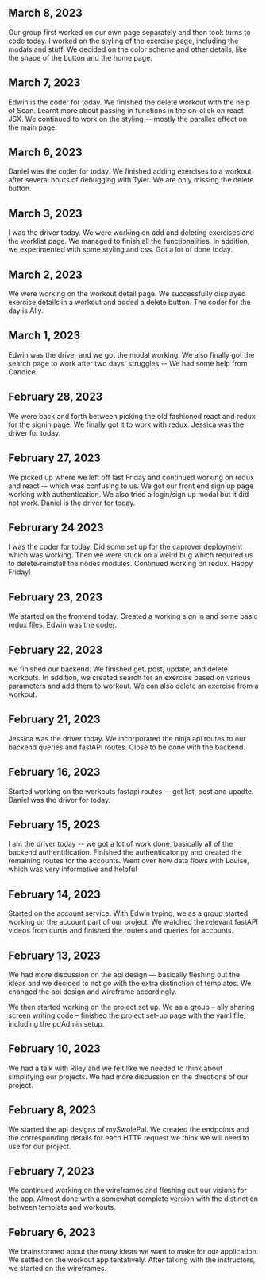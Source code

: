 ## March 8, 2023
Our group first worked on our own page separately and then took turns to code today. I worked on the styling of the exercise page, including the modals and stuff. We decided on the color scheme and other details, like the shape of the button and the home page.

## March 7, 2023
Edwin is the coder for today. We finished the delete workout with the help of Sean. Learnt more about passing in functions in the on-click on react JSX. We continued to work on the styling -- mostly the parallex effect on the main page.

## March 6, 2023
Daniel was the coder for today. We finished adding exercises to a workout after several hours of debugging with Tyler. We are only missing the delete button.

## March 3, 2023
I was the driver today. We were working on add and deleting exercises and the worklist page. We managed to finish all the functionalities. In addition, we experimented with some styling and css. Got a lot of done today.

## March 2, 2023
We were working on the workout detail page. We successfully displayed exercise details in a workout and added a delete button. The coder for the day is Ally.

## March 1, 2023
Edwin was the driver and we got the modal working. We also finally got the search page to work after two days' struggles -- We had some help from Candice.

## February 28, 2023
We were back and forth between picking the old fashioned react and redux for the signin page. We finally got it to work with redux. Jessica was the driver for today.

## February 27, 2023
We picked up where we left off last Friday and continued working on redux and react -- which was confusing to us. We got our front end sign up page working with authentication. We also tried a login/sign up modal but it did not work. Daniel is the driver for today.

## Februrary 24 2023
I was the coder for today. Did some set up for the caprover deployment which was working. Then we were stuck on a weird bug which required us to delete-reinstall the nodes modules. Continued working on redux. Happy Friday!

## February 23, 2023
We started on the frontend today. Created a working sign in and some basic redux files. Edwin was the coder.

## February 22, 2023
we finished our backend. We finished get, post, update, and delete workouts. In addition, we created search for an exercise based on various parameters and add them to workout. We can also delete an exercise from a workout.

## February 21, 2023
Jessica was the driver today. We incorporated the ninja api routes to our backend queries and fastAPI routes. Close to be done with the backend.

## February 16, 2023
Started working on the workouts fastapi routes -- get list, post and upadte. Daniel was the driver for today.

## February 15, 2023
I am the driver today -- we got a lot of work done, basically all of the backend authentification. Finished the authenticator.py and created the remaining routes for the accounts. Went over how data flows with Louise, which was very informative and helpful

## February 14, 2023
Started on the account service. With Edwin typing, we as a group started working on the account part of our project. We watched the relevant fastAPI videos from curtis and finished the routers and queries for accounts.


## February 13, 2023
We had more discussion on the api design — basically fleshing out the ideas and we decided to not go with the extra distinction of templates. We changed the api design and wireframe accordingly.


We then started working on the project set up. We as a group – ally sharing screen writing code – finished the project set-up page with the yaml file, including the pdAdmin setup.


## February 10, 2023
We had a talk with Riley and we felt like we needed to think about simplifying our projects. We had more discussion on the directions of our project.


## February 8, 2023
We started the api designs of mySwolePal. We created the endpoints and the corresponding details for each HTTP request we think we will need to use for our project.


## February 7, 2023
We continued working on the wireframes and fleshing out our visions for the app. Almost done with a somewhat complete version with the distinction between template and workouts.


## February 6, 2023
We brainstormed about the many ideas we want to make for our application. We settled on the workout app tentatively. After talking with the instructors, we started on the wireframes.
